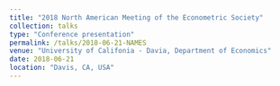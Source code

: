```yaml
---
title: "2018 North American Meeting of the Econometric Society"
collection: talks
type: "Conference presentation"
permalink: /talks/2018-06-21-NAMES
venue: "University of Califonia - Davia, Department of Economics"
date: 2018-06-21
location: "Davis, CA, USA"
---
```

